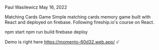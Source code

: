 Paul Wasilewicz
May 16, 2022

Matching Cards Game
Simple matching cards memory game built with React and deployed on firebase. Following fireship.io's course on React. 

npm start
npm run build
firebase deploy

Demo is right here https://momento-60d32.web.app/ ☄️
